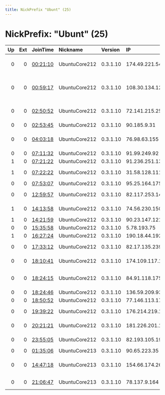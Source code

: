 ```yaml
---
title: NickPrefix "Ubunt" (25)
---
```


# NickPrefix: "Ubunt" (25)

|   Up |   Ext | JoinTime                                                                                            | Nickname      | Version   | IP              | AS                                      | CC   |   ORp |   Dirp | OS    | Contact   |   eFamMembers |
|-----:|------:|:----------------------------------------------------------------------------------------------------|:--------------|:----------|:----------------|:----------------------------------------|:-----|------:|-------:|:------|:----------|--------------:|
|    0 |     0 | [00:21:10](https://metrics.torproject.org/rs.html#details/F43F394848E24DFB24C31D03BF38CD8339D6EC58) | UbuntuCore212 | 0.3.1.10  | 174.49.221.54   | Comcast Cable Communications, LLC       | us   | 36671 |      0 | Linux | None      |             1 |
|    0 |     0 | [00:59:17](https://metrics.torproject.org/rs.html#details/E97946E9C98595375F1F6CE6B0869AD428AAF056) | UbuntuCore212 | 0.3.1.10  | 108.30.134.12   | MCI Communications Services, Inc. d/b/a | us   | 40875 |      0 | Linux | None      |             1 |
|    0 |     0 | [02:50:52](https://metrics.torproject.org/rs.html#details/1E5C4DBA93EFBF82D8F0A1FC7ECB33FCE39E5FE6) | UbuntuCore212 | 0.3.1.10  | 72.141.215.250  | Rogers Communications Canada Inc.       | ca   | 38907 |      0 | Linux | None      |             1 |
|    0 |     0 | [02:53:45](https://metrics.torproject.org/rs.html#details/1651C402AFBBF083A41F37A0950B1CB6B7E74269) | UbuntuCore212 | 0.3.1.10  | 90.185.9.31     | Tele Danmark                            | dk   | 46681 |      0 | Linux | None      |             1 |
|    0 |     0 | [04:03:18](https://metrics.torproject.org/rs.html#details/A778E5E3545A67341C4D1227497F1822AF331127) | UbuntuCore212 | 0.3.1.10  | 76.98.63.155    | Comcast Cable Communications, LLC       | us   | 37583 |      0 | Linux | None      |             1 |
|    0 |     0 | [07:11:32](https://metrics.torproject.org/rs.html#details/74FAA7FAC1E3CDF2212AEFEE94BA3553D6E5107D) | UbuntuCore212 | 0.3.1.10  | 91.99.249.92    | Pars Online PJS                         | ir   | 36251 |      0 | Linux | None      |             1 |
|    1 |     0 | [07:21:22](https://metrics.torproject.org/rs.html#details/0C5DC198298A5F2B50723F56315901FB418C8B06) | UbuntuCore212 | 0.3.1.10  | 91.236.251.136  | IP-Connect LLC                          | ua   | 45301 |      0 | Linux | None      |             1 |
|    1 |     0 | [07:22:22](https://metrics.torproject.org/rs.html#details/E6C7BC31F4817F6E3322821E35C934A7074833D6) | UbuntuCore212 | 0.3.1.10  | 31.58.128.111   | Aria Shatel Company Ltd                 | ir   | 38589 |      0 | Linux | None      |             1 |
|    0 |     0 | [07:53:07](https://metrics.torproject.org/rs.html#details/15CEAA4E10B1E2E30B0FF18DE66B06768F2F0BAC) | UbuntuCore212 | 0.3.1.10  | 95.25.164.175   | VimpelCom                               | ru   | 43139 |      0 | Linux | None      |             1 |
|    0 |     0 | [12:59:57](https://metrics.torproject.org/rs.html#details/DC1BB32897D32F5F3E099F467CA223DD0B8E1D85) | UbuntuCore212 | 0.3.1.10  | 82.117.253.144  | VELTON.TELECOM Ltd                      | ua   | 36217 |      0 | Linux | None      |             1 |
|    1 |     0 | [14:13:58](https://metrics.torproject.org/rs.html#details/9325941A93CA7965C83ECF762580DEC56EF7BA0C) | UbuntuCore212 | 0.3.1.10  | 74.56.230.150   | Videotron Telecom Ltee                  | ca   | 46523 |      0 | Linux | None      |             1 |
|    1 |     0 | [14:21:59](https://metrics.torproject.org/rs.html#details/1FCC17951A9BF0357F5239D59C322C53113DA6F8) | UbuntuCore212 | 0.3.1.10  | 90.23.147.121   | Orange                                  | fr   | 44117 |      0 | Linux | None      |             1 |
|    0 |     0 | [15:35:58](https://metrics.torproject.org/rs.html#details/0CDF17A8A9B27DE4172ABA35CD917DC72F78F78D) | UbuntuCore212 | 0.3.1.10  | 5.78.193.75     | Pars Online PJS                         | ir   | 35101 |      0 | Linux | None      |             1 |
|    1 |     0 | [16:27:24](https://metrics.torproject.org/rs.html#details/2E0684614931D621E361C4AD2C94663B7B62A76D) | UbuntuCore212 | 0.3.1.10  | 190.18.44.192   | CABLEVISION S.A.                        | ar   | 46467 |      0 | Linux | None      |             1 |
|    0 |     0 | [17:33:12](https://metrics.torproject.org/rs.html#details/ACCEE1B2FCBF9AB524DD56131E1A3A7F6202B3DE) | UbuntuCore212 | 0.3.1.10  | 82.17.135.239   | Virgin Media Limited                    | gb   | 37619 |      0 | Linux | None      |             1 |
|    0 |     0 | [18:10:41](https://metrics.torproject.org/rs.html#details/ED162AF7004C55FA920DADF53B682E25242F59EB) | UbuntuCore212 | 0.3.1.10  | 174.109.117.147 | Time Warner Cable Internet LLC          | us   | 40553 |      0 | Linux | None      |             1 |
|    0 |     0 | [18:24:15](https://metrics.torproject.org/rs.html#details/FBA536015AF076B1F67B784EAF9300712B81D38B) | UbuntuCore212 | 0.3.1.10  | 84.91.118.175   | Nowo Communications, S.A.               | pt   | 42597 |      0 | Linux | None      |             1 |
|    0 |     0 | [18:24:46](https://metrics.torproject.org/rs.html#details/DE676D6ED3DD1AE525966CA29EB717D485D3C326) | UbuntuCore212 | 0.3.1.10  | 136.59.209.93   | Google Fiber Inc.                       | us   | 34471 |      0 | Linux | None      |             1 |
|    0 |     0 | [18:50:52](https://metrics.torproject.org/rs.html#details/F170DB3A63F6AF6E74F4C744D03DA6288C31C126) | UbuntuCore212 | 0.3.1.10  | 77.146.113.174  | SFR SA                                  | fr   | 39123 |      0 | Linux | None      |             1 |
|    0 |     0 | [19:39:22](https://metrics.torproject.org/rs.html#details/5CEAAF55EAD3D23EB65180A2BAEC28F5E5A97E24) | UbuntuCore212 | 0.3.1.10  | 176.214.219.118 | JSC ER-Telecom Holding                  | ru   | 37511 |      0 | Linux | None      |             1 |
|    0 |     0 | [20:21:21](https://metrics.torproject.org/rs.html#details/A3222C82249674085FD45E574AA504EA120297A7) | UbuntuCore212 | 0.3.1.10  | 181.226.201.128 | Telefonica del Sur S.A.                 | cl   | 39713 |      0 | Linux | None      |             1 |
|    0 |     0 | [23:55:05](https://metrics.torproject.org/rs.html#details/28849376781DA838A67817941A2EF12167B5D8C6) | UbuntuCore212 | 0.3.1.10  | 82.193.105.199  | PJSC Industrial Media Network           | ua   | 43803 |      0 | Linux | None      |             1 |
|    0 |     0 | [01:35:06](https://metrics.torproject.org/rs.html#details/C828DE71ECDDB4BB1B774472D9B3ED459E27CA16) | UbuntuCore213 | 0.3.1.10  | 90.65.223.35    | Orange                                  | fr   | 40029 |      0 | Linux | None      |             1 |
|    0 |     0 | [14:47:18](https://metrics.torproject.org/rs.html#details/2110F7ED128D98EB8C057E7555ABF58BE8AC1329) | UbuntuCore213 | 0.3.1.10  | 154.66.174.26   | ONATEL/FasoNet's Autonomous System      | bf   | 32862 |      0 | Linux | None      |             1 |
|    0 |     0 | [21:06:47](https://metrics.torproject.org/rs.html#details/3316E7E7E0B38242D5178BEF18EE0F4471EB582D) | UbuntuCore213 | 0.3.1.10  | 78.137.9.164    | LLC McLaut-Invest                       | ua   | 38793 |      0 | Linux | None      |             1 |
